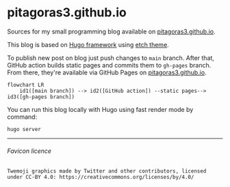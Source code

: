 # pitagoras3.github.io

Sources for my small programming blog available on [pitagoras3.github.io](https://pitagoras3.github.io). 

This blog is based on [Hugo framework](https://gohugo.io) using [etch theme](https://github.com/LukasJoswiak/etch).

To publish new post on blog just push changes to `main` branch. After that, GitHub action builds static pages and commits them to `gh-pages` branch. From there, they're available via GitHub Pages on [pitagoras3.github.io](https://pitagoras3.github.io).

```mermaid
flowchart LR
    id1([main branch]) --> id2([GitHub action]) --static pages--> id3([gh-pages branch])
```

You can run this blog locally with Hugo using fast render mode by command: 
```
hugo server
```

___

###### Favicon licence

```
Twemoji graphics made by Twitter and other contributors, licensed under CC-BY 4.0: https://creativecommons.org/licenses/by/4.0/
```